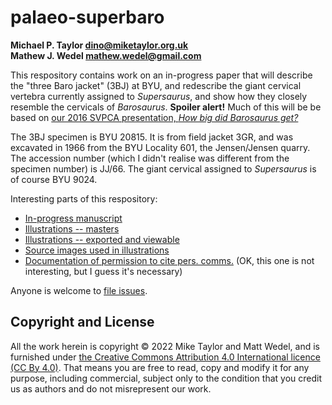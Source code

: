 # palaeo-superbaro

**Michael P. Taylor <dino@miketaylor.org.uk>**  
**Mathew J. Wedel <mathew.wedel@gmail.com>**

This respository contains work on an in-progress paper that will describe the "three Baro jacket" (3BJ) at BYU, and redescribe the giant cervical vertebra currently assigned to _Supersaurus_, and show how they closely resemble the cervicals of _Barosaurus_.
**Spoiler alert!** Much of this will be be based on [our 2016 SVPCA presentation, _How big did Barosaurus get?_](http://www.miketaylor.org.uk/dino/pubs/svpca2016/abstract.html)

The 3BJ specimen is BYU 20815. It is from field jacket 3GR, and was excavated in 1966 from the BYU Locality 601, the Jensen/Jensen quarry. The accession number (which I didn't realise was different from the specimen number) is JJ/66. The giant cervical assigned to _Supersaurus_ is of course BYU 9024.

Interesting parts of this respository:
* [In-progress manuscript](TaylorWedel-giant-barosaurus.docx)
* [Illustrations -- masters](figures)
* [Illustrations -- exported and viewable](figures/export)
* [Source images used in illustrations](figures/sources)
* [Documentation of permission to cite pers. comms.](permissions) (OK, this one is not interesting, but I guess it's necessary)

Anyone is welcome to [file issues](https://github.com/MikeTaylor/palaeo-superbaro/issues).

## Copyright and License

All the work herein is copyright © 2022 Mike Taylor and Matt Wedel, and is furnished under [the Creative Commons Attribution 4.0 International licence (CC By 4.0)](https://creativecommons.org/licenses/by/4.0/). That means you are free to read, copy and modify it for any purpose, including commercial, subject only to the condition that you credit us as authors and do not misrepresent our work.


